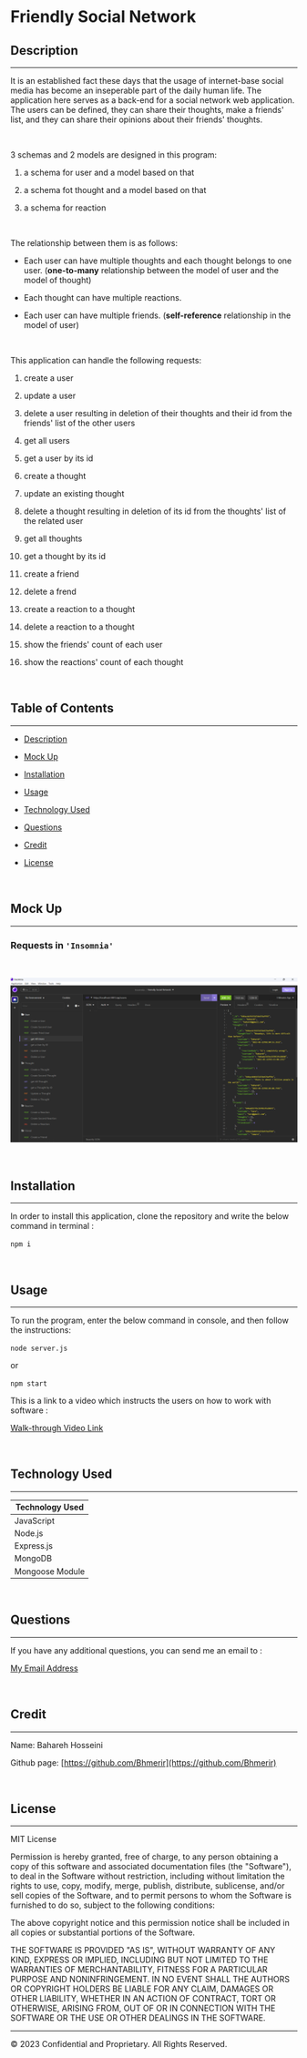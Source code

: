# Friendly Social Network

## Description 
---

It is an established fact these days that the usage of internet-base social media has become an inseperable part of the daily human life. The application here serves as a back-end for a social network web application. The users can be defined, they can share their thoughts, make a friends' list, and they can share their opinions about their friends' thoughts. 

<br>

3 schemas and 2 models are designed in this program:

1. a schema for user and a model based on that

2. a schema fot thought and a model based on that

3. a schema for reaction

<br>

The relationship between them is as follows:

- Each user can have multiple thoughts and each thought belongs to one user. (**one-to-many** relationship between the model of user and the model of thought)

- Each thought can have multiple reactions.

- Each user can have multiple friends. (**self-reference** relationship in the model of user)

<br>

This application can handle the following requests:

1. create a user

2. update a user

3. delete a user resulting in deletion of their thoughts and their id from the friends' list of the other users

4. get all users

5. get a user by its id

6. create a thought

7. update an existing thought

8. delete a thought resulting in deletion of its id from the thoughts' list of the related user

9. get all thoughts

10. get a thought by its id

11. create a friend

12. delete a frend

13. create a reaction to a thought

14. delete a reaction to a thought

15. show the friends' count of each user

16. show the reactions' count of each thought

<br>

## Table of Contents
---

* [Description](#description)

* [Mock Up](#mock-up)

* [Installation](#installation)

* [Usage](#usage)

* [Technology Used](#technology-used)

* [Questions](#questions)

* [Credit](#credit)

* [License](#license)

<br>

## Mock Up

---

### Requests in `'Insomnia'`

<br>

![Requests image](./images/social-network.png)

<br>

## Installation

---

In order to install this application, clone the repository and write the below command in terminal :

`npm i`

<br>

## Usage

---

To run the program, enter the below command in console, and then follow the instructions:

`node server.js` 

or

`npm start`

This is a link to a video which instructs the users on how to work with software : 

[Walk-through Video Link](https://drive.google.com/file/d/1iJx5OuzrL6czESgCfBogyavBqWlOl__C/view?usp=sharing)

<br>

## Technology Used

---

| Technology Used         |
| -------------           |
| JavaScript              |  
| Node.js                 |  
| Express.js              |
| MongoDB                 | 
| Mongoose Module         | 



<br>

## Questions 

---

If you have any additional questions, you can send me an email to :

[My Email Address](mailto:(mer_ir@yahoo.com))

<br>

## Credit

---

Name:     Bahareh Hosseini

Github page:      [https://github.com/Bhmerir](https://github.com/Bhmerir)

<br>

## License

---

MIT License

Permission is hereby granted, free of charge, to any person obtaining a copy
of this software and associated documentation files (the "Software"), to deal
in the Software without restriction, including without limitation the rights
to use, copy, modify, merge, publish, distribute, sublicense, and/or sell
copies of the Software, and to permit persons to whom the Software is
furnished to do so, subject to the following conditions:

The above copyright notice and this permission notice shall be included in all
copies or substantial portions of the Software.

THE SOFTWARE IS PROVIDED "AS IS", WITHOUT WARRANTY OF ANY KIND, EXPRESS OR
IMPLIED, INCLUDING BUT NOT LIMITED TO THE WARRANTIES OF MERCHANTABILITY,
FITNESS FOR A PARTICULAR PURPOSE AND NONINFRINGEMENT. IN NO EVENT SHALL THE
AUTHORS OR COPYRIGHT HOLDERS BE LIABLE FOR ANY CLAIM, DAMAGES OR OTHER
LIABILITY, WHETHER IN AN ACTION OF CONTRACT, TORT OR OTHERWISE, ARISING FROM,
OUT OF OR IN CONNECTION WITH THE SOFTWARE OR THE USE OR OTHER DEALINGS IN THE
SOFTWARE.


---

© 2023 Confidential and Proprietary. All Rights Reserved.
